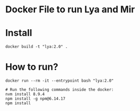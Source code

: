# Docker File to run Lya and Mir

# Install
```
docker build -t "lya:2.0" .
```

# How to run?
```
docker run --rm -it --entrypoint bash "lya:2.0"

# Run the following commands inside the docker:
nvm install 8.9.4
npm install -g npm@6.14.17
npm install
```
